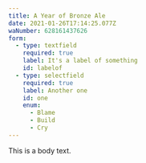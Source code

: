```yaml
---
title: A Year of Bronze Ale
date: 2021-01-26T17:14:25.077Z
waNumber: 628161437626
form:
  - type: textfield
    required: true
    label: It's a label of something
    id: labelof
  - type: selectfield
    required: true
    label: Another one
    id: one
    enum:
      - Blame
      - Build
      - Cry
---
```

This is a body text.